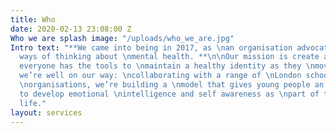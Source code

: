 ```yaml
---
title: Who
date: 2020-02-13 23:08:00 Z
Who we are splash image: "/uploads/who_we_are.jpg"
Intro text: "**We came into being in 2017, as \nan organisation advocating for \nnew
  ways of thinking about \nmental health. **\n\nOur mission is create a world \nwhere
  everyone has the tools to \nmaintain a healthy identity as they \nmove through life.\n\nAnd
  we’re well on our way: \ncollaborating with a range of \nLondon schools and community
  \norganisations, we’re building a \nmodel that gives young people an \nopportunity
  to develop emotional \nintelligence and self awareness as \npart of their everyday
  life."
layout: services
---
```


